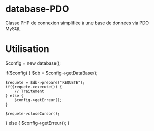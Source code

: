database-PDO
============

Classe PHP de connexion simplifiée à une base de données via PDO MySQL


Utilisation
===========

$config = new database();

if($config) {
    $db = $config->getDataBase();

    $requete = $db->prepare("REQUETE");
    if($requete->execute()) {
        // Traitement
    } else {
        $config->getErreur();
    }

    $requete->closeCursor();
} else {
    $config->getErreur();
}
